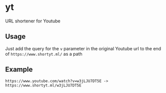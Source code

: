 # yt

URL shortener for Youtube

## Usage
Just add the query for the `v` parameter in the original Youtube url to the end of `https://www.shortyt.ml/` as a path

## Example
`https://www.youtube.com/watch?v=w3jLJU7DT5E -> https://www.shortyt.ml/w3jLJU7DT5E`